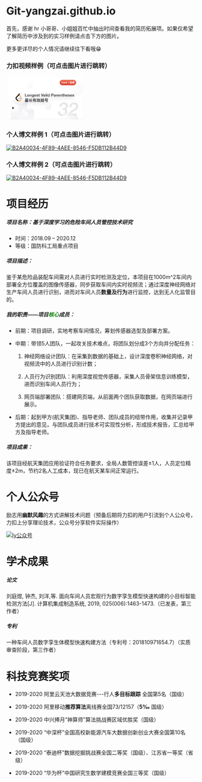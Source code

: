 # Git-yangzai.github.io

首先，感谢 hr 小哥哥、小姐姐百忙中抽出时间查看我的简历拓展项。如果仅希望了解简历中涉及到的实习样例请点击下方的图片。

更多更详尽的个人情况请继续往下看哦😁

### 力扣视频样例（可点击图片进行跳转）

[<img src="/pic/B2A40034-4F89-4AEE-8546-F5DB112B44D9.png" alt="B2A40034-4F89-4AEE-8546-F5DB112B44D9" style="zoom:20%;" />](https://leetcode-cn.com/problems/longest-valid-parentheses/solution/zui-chang-you-xiao-gua-hao-by-leetcode-solution/)

### 个人博文样例 1（可点击图片进行跳转）
[<img src="/pic/5.gif" alt="B2A40034-4F89-4AEE-8546-F5DB112B44D9" />](https://leetcode-cn.com/problems/combination-sum/solution/chao-qiang-gifzhu-ni-shi-yong-dong-tai-gui-hua-qiu/)

### 个人博文样例 2（可点击图片进行跳转）

[<img src="https://pic.leetcode-cn.com/07da9f92c93a170cb033063e1fe0c353fa9c3671eab57e7704c2922159383613-3.png" alt="B2A40034-4F89-4AEE-8546-F5DB112B44D9" />]([](https://leetcode-cn.com/problems/maximum-product-subarray/solution/python5xing-bu-tong-yu-hui-su-dpde-tricksjie-fa-by/))



# 项目经历

##### 项目名称：基于深度学习的危险车间人员管控技术研究

- 时间：2018.09 – 2020.12 
- 等级：国防科工局重点项目

##### 项目描述：

鉴于某危险品装配车间需对人员进行实时检测及定位，本项目在1000m^2车间内部署全方位覆盖的图像传感器，同步获取车间内实时视频流；通过深度神经网络对生产车间人员进行识别，进而对车间人员**数量及行为**进行监控，达到无人化监管目的。

##### 我的职责——项目<font color=green>核心</font>成员：

- 前期：项目调研，实地考察车间情况，筹划传感器选型及部署方案。

- 中期：带领5人团队，一起攻关技术难点，将团队划分成3个方向并分配任务：

  1. 神经网络设计团队：在采集到数据的基础上，设计深度卷积神经网络，对视频流中的人员进行识别计数；

  2. 人员行为识别团队：利用深度视觉传感器，采集人员骨架信息训练模型，进而识别车间人员行为；
  3. 网页端部署团队：搭建网页端，从前面两个团队获取数据，在网页端进行展示。

- 后期：起到甲方(航天集团)、指导老师、团队成员的纽带作用，收集并记录甲方提出的意见，与团队成员进行技术可实现性分析，形成技术报告，汇总给甲方及指导老师。

##### 项目成果：

该项目经航天集团应用验证符合任务要求，全局人数管控误差±1人，人员定位精度±2m，节约2名人工成本，现已在航天某车间正常运行。



# 个人公众号

励志用**幽默风趣**的方式讲解技术问题（预备后期将力扣的用户引流到个人公众号，力扣上分享理论技术，公众号分享软件实际操作）

[![ly公众号](/Users/macly/Desktop/pic/mmexport1598692300449.jpg)](https://mp.weixin.qq.com/s/mzAyh8zKoUJGNiL4JNNkUQ)



# 学术成果

##### 论文

刘庭煜, 钟杰, 刘洋,等. 面向车间人员宏观行为数字孪生模型快速构建的小目标智能检测方法[J]. 计算机集成制造系统, 2019, 025(006):1463-1473.（已发表，第三作者）

##### 专利

一种车间人员数字孪生体模型快速构建方法（专利号：201810971654.7）（实质审查阶段，第三作者）



# 科技竞赛奖项

- 2019-2020            阿里云天池大数据竞赛---行人**多目标跟踪** 全国第5名（国级）

- 2019-2020            阿里移动**推荐算法**离线赛全国73/12157（**5‰** 国级）
- 2019-2020            中兴捧月“神算师”算法挑战赛区域优胜奖（国级）
- 2019-2020            “中深杯”全国高校新能源汽车大数据创新创业大赛全国第10名（国级）
- 2019-2020            “泰迪杯”数据挖掘挑战赛全国二等奖（国级）、江苏省一等奖（省级）
- 2019-2020            “华为杯”中国研究生数学建模竞赛全国三等奖（国级）

